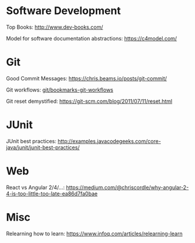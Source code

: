 # Software Development
Top Books: http://www.dev-books.com/

Model for software documentation abstractions: https://c4model.com/

# Git
Good Commit Messages: https://chris.beams.io/posts/git-commit/

Git workflows: [git/bookmarks-git-workflows](git/bookmarks-git-workflows.md)

Git reset demystified: https://git-scm.com/blog/2011/07/11/reset.html

# JUnit
JUnit best practices: http://examples.javacodegeeks.com/core-java/junit/junit-best-practices/

# Web
React vs Angular 2/4/...: https://medium.com/@chriscordle/why-angular-2-4-is-too-little-too-late-ea86d7fa0bae

# Misc
Relearning how to learn: https://www.infoq.com/articles/relearning-learn

